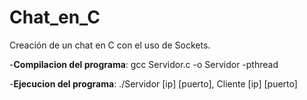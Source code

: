 # Chat_en_C
Creación de un chat en C con el uso de Sockets. 

-__Compilacion del programa__:  gcc Servidor.c  -o Servidor -pthread

-__Ejecucion del programa__: ./Servidor [ip] [puerto], Cliente [ip] [puerto]
